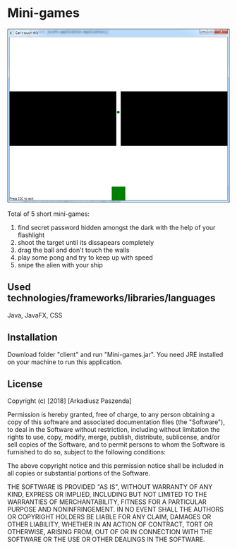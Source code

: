 # Mini-games

![alt text](https://github.com/arkpas/Mini-games/blob/master/screenshots/mini-games1.png)

Total of 5 short mini-games:
1) find secret password hidden amongst the dark with the help of your flashlight
2) shoot the target until its dissapears completely 
3) drag the ball and don't touch the walls
4) play some pong and try to keep up with speed
5) snipe the alien with your ship 

## Used technologies/frameworks/libraries/languages
Java, JavaFX, CSS

## Installation

Download folder "client" and run "Mini-games.jar". You need JRE installed on your machine to run this application.

## License

Copyright (c) [2018] [Arkadiusz Paszenda]

Permission is hereby granted, free of charge, to any person obtaining a copy of this software and associated documentation files (the "Software"), to deal in the Software without restriction, including without limitation the rights to use, copy, modify, merge, publish, distribute, sublicense, and/or sell copies of the Software, and to permit persons to whom the Software is furnished to do so, subject to the following conditions:

The above copyright notice and this permission notice shall be included in all copies or substantial portions of the Software.

THE SOFTWARE IS PROVIDED "AS IS", WITHOUT WARRANTY OF ANY KIND, EXPRESS OR IMPLIED, INCLUDING BUT NOT LIMITED TO THE WARRANTIES OF MERCHANTABILITY, FITNESS FOR A PARTICULAR PURPOSE AND NONINFRINGEMENT. IN NO EVENT SHALL THE AUTHORS OR COPYRIGHT HOLDERS BE LIABLE FOR ANY CLAIM, DAMAGES OR OTHER LIABILITY, WHETHER IN AN ACTION OF CONTRACT, TORT OR OTHERWISE, ARISING FROM, OUT OF OR IN CONNECTION WITH THE SOFTWARE OR THE USE OR OTHER DEALINGS IN THE SOFTWARE.

